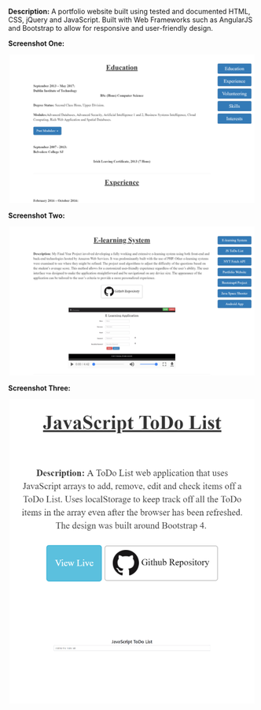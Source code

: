 
<strong>Description:</strong> A portfolio website built using tested and documented HTML, CSS, jQuery and JavaScript. Built with Web Frameworks such as AngularJS and Bootstrap to allow for responsive and user-friendly design. 

<p><strong>Screenshot One:</strong></p>
<p align="center">
  <img src="images/WebImageOne.png" width="500"/>
</p>

<p><strong>Screenshot Two:</strong></p>
<p align="center">
  <img src="images/WebImageTwo.png" width="500"/>
</p>

<p><strong>Screenshot Three:</strong></p>
<p align="center">
  <img src="images/WebImageThree.png" width="500"/>
</p>




